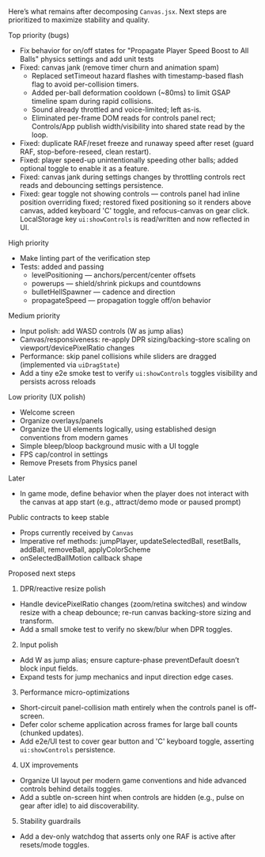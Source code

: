 Here’s what remains after decomposing `Canvas.jsx`. Next steps are prioritized to maximize stability and quality.

Top priority (bugs)

- Fix behavior for on/off states for "Propagate Player Speed Boost to All Balls" physics settings and add unit tests
- Fixed: canvas jank (remove timer churn and animation spam)
  - Replaced setTimeout hazard flashes with timestamp-based flash flag to avoid per-collision timers.
  - Added per-ball deformation cooldown (~80ms) to limit GSAP timeline spam during rapid collisions.
  - Sound already throttled and voice-limited; left as-is.
  - Eliminated per-frame DOM reads for controls panel rect; Controls/App publish width/visibility into shared state read by the loop.
- Fixed: duplicate RAF/reset freeze and runaway speed after reset (guard RAF, stop-before-reseed, clean restart).
- Fixed: player speed-up unintentionally speeding other balls; added optional toggle to enable it as a feature.
- Fixed: canvas jank during settings changes by throttling controls rect reads and debouncing settings persistence.
- Fixed: gear toggle not showing controls — controls panel had inline position overriding fixed; restored fixed positioning so it renders above canvas, added keyboard 'C' toggle, and refocus-canvas on gear click. LocalStorage key `ui:showControls` is read/written and now reflected in UI.

High priority

- Make linting part of the verification step
- Tests: added and passing
  - levelPositioning — anchors/percent/center offsets
  - powerups — shield/shrink pickups and countdowns
  - bulletHellSpawner — cadence and direction
  - propagateSpeed — propagation toggle off/on behavior

Medium priority

- Input polish: add WASD controls (W as jump alias)
- Canvas/responsiveness: re-apply DPR sizing/backing-store scaling on viewport/devicePixelRatio changes
- Performance: skip panel collisions while sliders are dragged (implemented via `uiDragState`)
- Add a tiny e2e smoke test to verify `ui:showControls` toggles visibility and persists across reloads

Low priority (UX polish)

- Welcome screen
- Organize overlays/panels
- Organize the UI elements logically, using established design conventions from modern games
- Simple bleep/bloop background music with a UI toggle
- FPS cap/control in settings
- Remove Presets from Physics panel

Later

- In game mode, define behavior when the player does not interact with the canvas at app start (e.g., attract/demo mode or paused prompt)

Public contracts to keep stable

- Props currently received by `Canvas`
- Imperative ref methods: jumpPlayer, updateSelectedBall, resetBalls, addBall, removeBall, applyColorScheme
- onSelectedBallMotion callback shape

Proposed next steps

1. DPR/reactive resize polish

- Handle devicePixelRatio changes (zoom/retina switches) and window resize with a cheap debounce; re-run canvas backing-store sizing and transform.
- Add a small smoke test to verify no skew/blur when DPR toggles.

2. Input polish

- Add W as jump alias; ensure capture-phase preventDefault doesn’t block input fields.
- Expand tests for jump mechanics and input direction edge cases.

3. Performance micro-optimizations

- Short-circuit panel-collision math entirely when the controls panel is off-screen.
- Defer color scheme application across frames for large ball counts (chunked updates).
- Add e2e/UI test to cover gear button and 'C' keyboard toggle, asserting `ui:showControls` persistence.

4. UX improvements

- Organize UI layout per modern game conventions and hide advanced controls behind details toggles.
- Add a subtle on-screen hint when controls are hidden (e.g., pulse on gear after idle) to aid discoverability.

5. Stability guardrails

- Add a dev-only watchdog that asserts only one RAF is active after resets/mode toggles.
